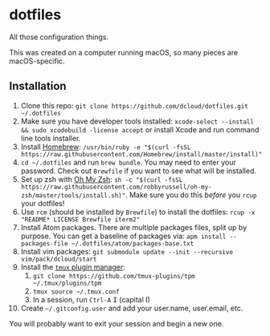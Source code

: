 # dotfiles

All those configuration things.

This was created on a computer running macOS, so many pieces are macOS-specific.

## Installation

1. Clone this repo: `git clone https://github.com/dcloud/dotfiles.git ~/.dotfiles`
2. Make sure you have developer tools installed: `xcode-select --install && sudo xcodebuild -license accept` or install Xcode and run command line tools installer.
3. Install [Homebrew](https://brew.sh): `/usr/bin/ruby -e "$(curl -fsSL https://raw.githubusercontent.com/Homebrew/install/master/install)"`
4. `cd ~/.dotfiles` and run `brew bundle`. You may need to enter your password. Check out `Brewfile` if you want to see what will be installed.
5. Set up zsh with [Oh My Zsh](https://github.com/robbyrussell/oh-my-zsh): `sh -c "$(curl -fsSL https://raw.githubusercontent.com/robbyrussell/oh-my-zsh/master/tools/install.sh)"`. Make sure you do this *before* you `rcup` your dotfiles!
6. Use `rcm` (should be installed by `Brewfile`) to install the dotfiles: `rcup -x "README* LICENSE Brewfile iterm2"`
7. Install Atom packages. There are multiple packages files, split up by purpose. You can get a baseline of packages via: `apm install --packages-file ~/.dotfiles/atom/packages-base.txt`
8. Install vim packages: `git submodule update --init --recursive vim/pack/dcloud/start`
9. Install the [`tmux` plugin manager](https://github.com/tmux-plugins/tpm):
    1. `git clone https://github.com/tmux-plugins/tpm ~/.tmux/plugins/tpm`
    2. `tmux source ~/.tmux.conf`
    3. In a session, run `Ctrl-A` <kbd>I</kbd> (capital I)
10. Create `~/.gitconfig.user` and add your user.name, user.email, etc.

You will probably want to exit your session and begin a new one.
